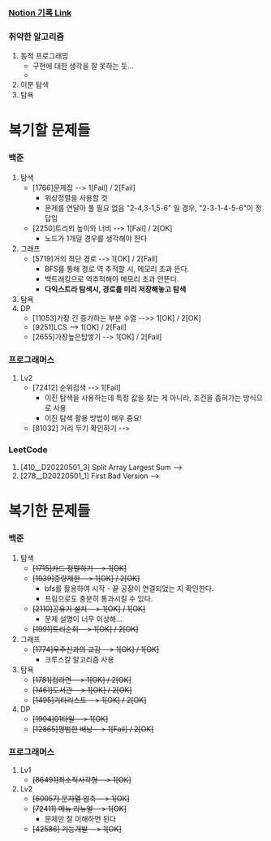 ### [Notion 기록 Link](https://jnam.notion.site/3a57997df12848f093fb434e7fef4c4c)

### 취약한 알고리즘
1. 동적 프로그래밍
   - 구현에 대한 생각을 잘 못하는 듯...
   - 
2. 이분 탐색
3. 탐욕

# 복기할 문제들
### 백준
1. 탐색
   - [1766]문제집 --> 1[Fail] / 2[Fail]
     - 위상정렬을 사용할 것
     - 문제를 연달아 풀 필요 없음 "2-4,3-1,5-6" 일 경우, "2-3-1-4-5-6"이 정답임
   - [2250]트리의 높이와 너비 --> 1[Fail] / 2[OK]
     - 노드가 1개일 경우를 생각해야 한다
2. 그래프
   - [5719]거의 최단 경로 --> 1[OK] / 2[Fail]
      - BFS를 통해 경로 역 추적할 시, 메모리 초과 뜬다.
      - 백트래킹으로 역추적해야 메모리 초과 안뜬다.
      - **다익스트라 탐색시, 경로를 미리 저장해놓고 탐색**
3. 탐욕
4. DP
    - [11053]가장 긴 증가하는 부분 수열 -->> 1[OK] / 2[OK]
    - [9251]LCS --> 1[OK] / 2[Fail]
    - [2655]가장높은탑쌓기 --> 1[OK] / 2[Fail]

### 프로그래머스
1. Lv2
   - [72412] 순위검색 --> 1[Fail]
     - 이진 탐색을 사용하는데 특정 값을 찾는 게 아니라, 조건을 좁혀가는 방식으로 사용
     - 이진 탐색 활용 방법이 매우 중요!
   - [81032] 거리 두기 확인하기 -->

### LeetCode

1. [410__D20220501_3] Split Array Largest Sum -->
2. [278__D20220501_1] First Bad Version -->

# 복기한 문제들

### 백준
1. 탐색
   - ~~[1715]카드 정렬하기 --> 1[OK]~~
   - ~~[1939]중량제한 --> 1[OK] / 2[OK]~~
     - bfs를 활용하여 시작 - 끝 공장이 연결되었는 지 확인한다.
     - 프림으로도 충분히 통과시킬 수 있다.
   - ~~[2110]공유기 설치 --> 1[OK] / 1[OK]~~
     - 문제 설명이 너무 이상해...
   - ~~[1991]트리순회 --> 1[OK] / 2[OK]~~
2. 그래프
    - ~~[1774]우주신과의 교감 --> 1[OK] / 1[OK]~~
      - 크루스칼 알고리즘 사용
3. 탐욕
    - ~~[1781]컵라면 --> 1[OK] / 2[OK]~~
    - ~~[1461]도서관 --> 1[OK] / 2[OK]~~
    - ~~[1495]기타리스트 --> 1[OK] / 2[OK]~~
4. DP
    - ~~[1904]01타일 --> 1[OK]~~
    - ~~[12865]평범한 배낭 --> 1[Fail] / 2[OK]~~
### 프로그래머스
1. Lv1
   - ~~[86491]최소직사각형 --> 1[OK]~~
2. Lv2
    - ~~[60057] 문자열 압축 --> 1[OK]~~
    - ~~[72411] 메뉴 리뉴얼 --> 1[OK]~~
      - 문제만 잘 이해하면 된다
    - ~~[42586] 기능개발 --> 1[OK]~~
